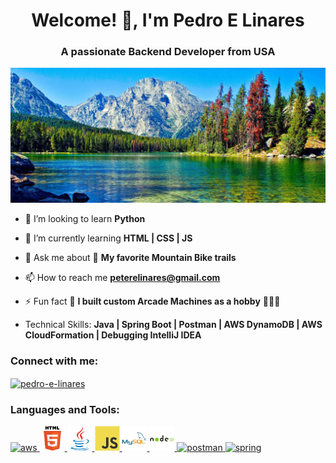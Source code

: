<h1 align="center">Welcome! 👋, I'm Pedro E Linares</h1>
<h3 align="center">A passionate Backend Developer from USA </h3>

<img src="https://github.com/Hutchpro1/Hutchpro1/blob/1e0a38f3632b90e6d180dea0584eefb45d81d139/mountainslake1.jpg" width="1000"/>



- 🌱 I’m looking to learn **Python**

- 🔭  I’m currently learning  **HTML | CSS | JS**
 
- 💬 Ask me about :bicyclist: **My favorite Mountain Bike trails**

- 📫 How to reach me **peterelinares@gmail.com**

- ⚡ Fun fact :battery: **I built custom Arcade Machines as a hobby** :battery::wrench::electric_plug:

- Technical Skills: **Java | Spring Boot | Postman | AWS DynamoDB | AWS CloudFormation | Debugging IntelliJ IDEA**

<h3 align="left">Connect with me:</h3>
<p align="left">
<a href="https://linkedin.com/in/pedro-e-linares" target="blank"><img align="center" src="https://raw.githubusercontent.com/rahuldkjain/github-profile-readme-generator/master/src/images/icons/Social/linked-in-alt.svg" alt="pedro-e-linares" height="30" width="40" /></a>
</p>


<h3 align="left">Languages and Tools:</h3>
<p align="left"> <a href="https://www.aws.com/" target="_blank" rel="noreferrer"> <img src="https://user-images.githubusercontent.com/95704533/193617996-acb4a87f-f674-44a2-b8ed-158b77115fd0.svg" alt="aws" width="40" height="40"/> <a href="https://www.w3schools.com/html/" target="_blank" rel="noreferrer"> <img src="https://raw.githubusercontent.com/devicons/devicon/master/icons/html5/html5-original-wordmark.svg" alt="html5" width="40" height="40"/> </a> <a href="https://www.java.com" target="_blank" rel="noreferrer"> <img src="https://raw.githubusercontent.com/devicons/devicon/master/icons/java/java-original.svg" alt="java" width="40" height="40"/> </a> <a href="https://developer.mozilla.org/en-US/docs/Web/JavaScript" target="_blank" rel="noreferrer"> <img src="https://raw.githubusercontent.com/devicons/devicon/master/icons/javascript/javascript-original.svg" alt="javascript" width="40" height="40"/> </a> <a href="https://www.mysql.com/" target="_blank" rel="noreferrer"> <img src="https://raw.githubusercontent.com/devicons/devicon/master/icons/mysql/mysql-original-wordmark.svg" alt="mysql" width="40" height="40"/> </a> <a href="https://nodejs.org" target="_blank" rel="noreferrer"> <img src="https://raw.githubusercontent.com/devicons/devicon/master/icons/nodejs/nodejs-original-wordmark.svg" alt="nodejs" width="40" height="40"/> </a> <a href="https://postman.com" target="_blank" rel="noreferrer"> <img src="https://www.vectorlogo.zone/logos/getpostman/getpostman-icon.svg" alt="postman" width="40" height="40"/> </a> <a href="https://spring.io/" target="_blank" rel="noreferrer"> <img src="https://www.vectorlogo.zone/logos/springio/springio-icon.svg" alt="spring" width="40" height="40"/> </a> </p>


